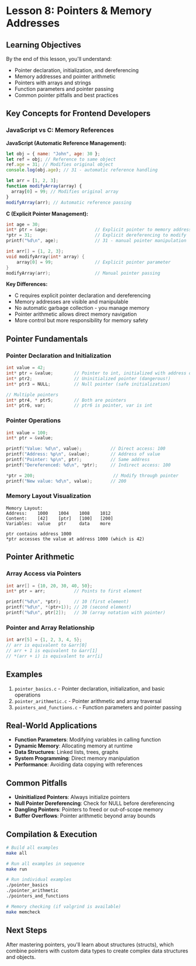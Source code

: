 # Lesson 8: Pointers & Memory Addresses

## Learning Objectives

By the end of this lesson, you'll understand:

- Pointer declaration, initialization, and dereferencing
- Memory addresses and pointer arithmetic
- Pointers with arrays and strings
- Function parameters and pointer passing
- Common pointer pitfalls and best practices

## Key Concepts for Frontend Developers

### JavaScript vs C: Memory References

**JavaScript (Automatic Reference Management):**

```javascript
let obj = { name: "John", age: 30 };
let ref = obj; // Reference to same object
ref.age = 31; // Modifies original object
console.log(obj.age); // 31 - automatic reference handling

let arr = [1, 2, 3];
function modifyArray(array) {
  array[0] = 99; // Modifies original array
}
modifyArray(arr); // Automatic reference passing
```

**C (Explicit Pointer Management):**

```c
int age = 30;
int* ptr = &age;                  // Explicit pointer to memory address
*ptr = 31;                        // Explicit dereferencing to modify
printf("%d\n", age);              // 31 - manual pointer manipulation

int arr[] = {1, 2, 3};
void modifyArray(int* array) {
    array[0] = 99;                // Explicit pointer parameter
}
modifyArray(arr);                 // Manual pointer passing
```

**Key Differences:**

- C requires explicit pointer declaration and dereferencing
- Memory addresses are visible and manipulable
- No automatic garbage collection - you manage memory
- Pointer arithmetic allows direct memory navigation
- More control but more responsibility for memory safety

## Pointer Fundamentals

### Pointer Declaration and Initialization

```c
int value = 42;
int* ptr = &value;        // Pointer to int, initialized with address of value
int* ptr2;                // Uninitialized pointer (dangerous!)
int* ptr3 = NULL;         // Null pointer (safe initialization)

// Multiple pointers
int* ptr4, * ptr5;        // Both are pointers
int* ptr6, var;           // ptr6 is pointer, var is int
```

### Pointer Operations

```c
int value = 100;
int* ptr = &value;

printf("Value: %d\n", value);           // Direct access: 100
printf("Address: %p\n", &value);        // Address of value
printf("Pointer: %p\n", ptr);           // Same address
printf("Dereferenced: %d\n", *ptr);     // Indirect access: 100

*ptr = 200;                              // Modify through pointer
printf("New value: %d\n", value);       // 200
```

### Memory Layout Visualization

```
Memory Layout:
Address:    1000    1004    1008    1012
Content:    [42]    [ptr]   [100]   [200]
Variables:  value   ptr     data    more

ptr contains address 1000
*ptr accesses the value at address 1000 (which is 42)
```

## Pointer Arithmetic

### Array Access via Pointers

```c
int arr[] = {10, 20, 30, 40, 50};
int* ptr = arr;           // Points to first element

printf("%d\n", *ptr);     // 10 (first element)
printf("%d\n", *(ptr+1)); // 20 (second element)
printf("%d\n", ptr[2]);   // 30 (array notation with pointer)
```

### Pointer and Array Relationship

```c
int arr[5] = {1, 2, 3, 4, 5};
// arr is equivalent to &arr[0]
// arr + 1 is equivalent to &arr[1]
// *(arr + i) is equivalent to arr[i]
```

## Examples

1. `pointer_basics.c` - Pointer declaration, initialization, and basic operations
2. `pointer_arithmetic.c` - Pointer arithmetic and array traversal
3. `pointers_and_functions.c` - Function parameters and pointer passing

## Real-World Applications

- **Function Parameters**: Modifying variables in calling function
- **Dynamic Memory**: Allocating memory at runtime
- **Data Structures**: Linked lists, trees, graphs
- **System Programming**: Direct memory manipulation
- **Performance**: Avoiding data copying with references

## Common Pitfalls

- **Uninitialized Pointers**: Always initialize pointers
- **Null Pointer Dereferencing**: Check for NULL before dereferencing
- **Dangling Pointers**: Pointers to freed or out-of-scope memory
- **Buffer Overflows**: Pointer arithmetic beyond array bounds

## Compilation & Execution

```bash
# Build all examples
make all

# Run all examples in sequence
make run

# Run individual examples
./pointer_basics
./pointer_arithmetic
./pointers_and_functions

# Memory checking (if valgrind is available)
make memcheck
```

## Next Steps

After mastering pointers, you'll learn about structures (structs), which combine pointers with custom data types to create complex data structures and objects.
